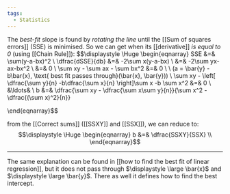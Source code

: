 ```yaml
---
tags:
  - Statistics
---
```

The *best-fit* slope is found by *rotating the line* until the [[Sum of squares errors]] (SSE) is minimised. So we can get when its [[derivative]] *is equal to 0* (using [[Chain Rule]]):
$$\displaystyle \Huge \begin{eqnarray} 
SSE &=& \sum(y-a-bx)^2 \\
\dfrac{dSSE}{db} &=& -2\sum x(y-a-bx) \\
&=& -2\sum yx-ax-bx^2 \\
&=& 0 \\
\sum xy - \sum ax - \sum bx^2 &=& 0 \\ \\
(a = \bar{y} - b\bar{x}, \text{ best fit passes through}(\bar{x}, \bar{y})) \\
\sum xy - \left[ \dfrac{\sum y}{n} -b\dfrac{\sum x}{n} \right]\sum x -b \sum x^2 &=& 0 \\
&\ldots& \\
b &=& \dfrac{\sum xy - \dfrac{\sum x\sum y}{n}}{\sum x^2 - \dfrac{(\sum x)^2}{n}}

\end{eqnarray}$$

from the [[Correct sums]] ([[SSXY]] and [[SSX]]), we can reduce to:
$$\displaystyle \Huge \begin{eqnarray} 
b &=& \dfrac{SSXY}{SSX} \\
\end{eqnarray}$$

---

The same explanation can be found in [[how to find the best fit of linear regression]], but it does not pass through $\displaystyle \large \bar{x}$ and $\displaystyle \large \bar{y}$. There as well it defines how to find the best intercept.
